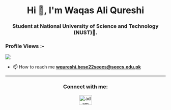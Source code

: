 <h1 align="center">Hi 👋, I'm Waqas Ali Qureshi</h1>
<h3 align="center">Student at National University of Science and Technology (NUST)🌟.</h3>

<h3>Profile Views :-</h3> 

![](https://komarev.com/ghpvc/?username=waqas2714)

- 📫 How to reach me **wqureshi.bese22seecs@seecs.edu.pk**


<hr>

<h3 align="center">Connect with me:</h3>
<p align="center">
  <a href= "https://www.linkedin.com/in/waqas-ali-qureshi-2b4209287/" target="blank"><img align="center"
      src="https://raw.githubusercontent.com/rahuldkjain/github-profile-readme-generator/master/src/images/icons/Social/linked-in-alt.svg"
      alt="adam pithewan" height="30" width="40" /></a>
</p>
